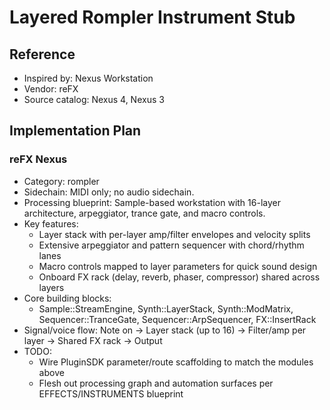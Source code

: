 # Layered Rompler Instrument Stub

## Reference
- Inspired by: Nexus Workstation
- Vendor: reFX
- Source catalog: Nexus 4, Nexus 3

## Implementation Plan
### reFX Nexus
- Category: rompler
- Sidechain: MIDI only; no audio sidechain.
- Processing blueprint: Sample-based workstation with 16-layer architecture, arpeggiator, trance gate, and macro controls.
- Key features:
  - Layer stack with per-layer amp/filter envelopes and velocity splits
  - Extensive arpeggiator and pattern sequencer with chord/rhythm lanes
  - Macro controls mapped to layer parameters for quick sound design
  - Onboard FX rack (delay, reverb, phaser, compressor) shared across layers
- Core building blocks:
  - Sample::StreamEngine, Synth::LayerStack, Synth::ModMatrix, Sequencer::TranceGate, Sequencer::ArpSequencer, FX::InsertRack
- Signal/voice flow: Note on → Layer stack (up to 16) → Filter/amp per layer → Shared FX rack → Output
- TODO:
  - Wire PluginSDK parameter/route scaffolding to match the modules above
  - Flesh out processing graph and automation surfaces per EFFECTS/INSTRUMENTS blueprint
